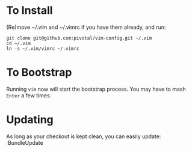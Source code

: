 # To Install

(Re)move ~/.vim and ~/.vimrc if you have them already, and run:

    git clone git@github.com:pivotal/vim-config.git ~/.vim
    cd ~/.vim
    ln -s ~/.vim/vimrc ~/.vimrc

# To Bootstrap

Running `vim` now will start the bootstrap process. You may have to mash `Enter` a few times.

# Updating

As long as your checkout is kept clean, you can easily update:
    :BundleUpdate